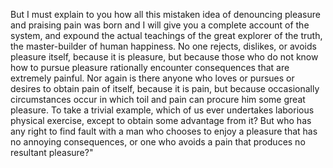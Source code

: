 But I must explain to you how all this mistaken idea of denouncing pleasure and praising pain 
was born and I will give you a complete account of the system, and expound the actual teachings 
of the great explorer of the truth, the master-builder of human happiness. No one rejects, dislikes, 
or avoids pleasure itself, because it is pleasure, but because those who do not know how to pursue pleasure
 rationally encounter consequences that are extremely painful. Nor again is there anyone who loves or pursues or
  desires to obtain pain of itself, because it is pain, but because occasionally circumstances occur in which toil
   and pain can procure him some great pleasure. To take a trivial example, which of us ever undertakes laborious 
   physical exercise, except to obtain some advantage from it? But who has any right to find fault with a man who
    chooses to enjoy a pleasure that has no annoying consequences, or one who avoids a pain that produces no resultant pleasure?"